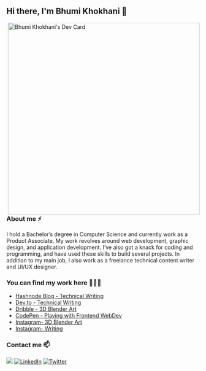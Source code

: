 ## Hi there, I'm Bhumi Khokhani 👋

<!--
**bhumikhokhani/bhumikhokhani** is a ✨ _special_ ✨ repository because its `README.md` (this file) appears on your GitHub profile.

Here are some ideas to get you started:

- 🔭 I’m currently working on ...
- 🌱 I’m currently learning ...
- 👯 I’m looking to collaborate on ...
- 🤔 I’m looking for help with ...
- 💬 Ask me about ...
- 📫 How to reach me: ...
- 😄 Pronouns: ...
- ⚡ Fun fact: ...
-->
<a href="https://app.daily.dev/bhumikhokhani"><img align="right" width="auto" height="500" src="https://api.daily.dev/devcards/81a60553a1c5447a9ee1c3c0e8475456.png?r=uoq" width="400" alt="Bhumi Khokhani's Dev Card"/></a>

### About me ⚡
I hold a Bachelor’s degree in Computer Science and currently work as a Product Associate. My work revolves around web development, graphic design, and application development. I’ve also got a knack for coding and programming, and have used these skills to build several projects. In addition to my main job, I also work as a freelance technical content writer and UI/UX designer.

### You can find my work here 💁🏻‍♀️ 
- [Hashnode Blog - Technical Writing](https://bhumikhokhani.hashnode.dev/)
- [Dev.to - Technical Writing](https://dev.to/bhumikhokhani/)
- [Dribble - 3D Blender Art](https://dribbble.com/Blend_Arts)
- [CodePen - Playing with Frontend WebDev](https://codepen.io/bhumikhokhani/)
- [Instagram- 3D Blender Art](https://www.instagram.com/blend_arts/)
- [Instagram- Writing](https://www.instagram.com/worldy_feels/)
<!--
## Activity

![Bhumi's github stats](https://github-readme-stats.vercel.app/api?username=bhumikhokhani&theme=dark&show_icons=true)
</br>
-->
### Contact me 📫 
  <a href="mailto:bhumikhokhani@gmail.com?"><img src="https://img.shields.io/badge/Gmail-D14836?style=for-the-badge&logo=gmail&logoColor=white"/></a>
  [![LinkedIn](https://img.shields.io/badge/linkedin-%230077B5.svg?style=for-the-badge&logo=linkedin&logoColor=white)](https://www.linkedin.com/in/bhumikhokhani/)
  [![Twitter](https://img.shields.io/badge/TWITTER-%231DA1F2.svg?style=for-the-badge&logo=Twitter&logoColor=white)](https://twitter.com/bhumikhokhani)

